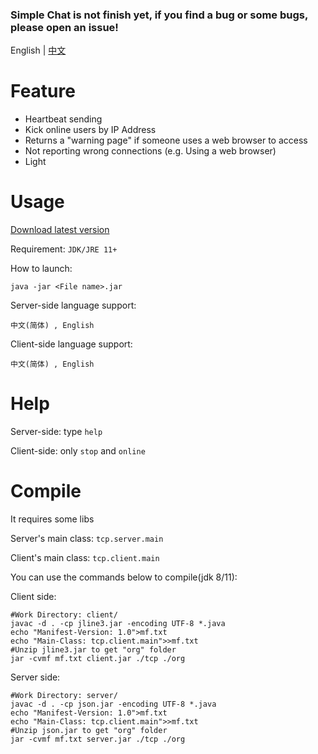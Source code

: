 ### Simple Chat is not finish yet, if you find a bug or some bugs, please open an issue!

English | [中文](https://github.com/XIAYM-gh/Java-Socket-Simple-Chat/blob/master/README_cn.md)

# Feature

 - Heartbeat sending
 - Kick online users by IP Address
 - Returns a "warning page" if someone uses a web browser to access
 - Not reporting wrong connections (e.g. Using a web browser)
 - Light

# Usage
[Download latest version](https://github.com/XIAYM-gh/Java-Socket-Simple-Chat/releases/tag/v1.0.0)

Requirement: `JDK/JRE 11+`

How to launch:<br>

```shell
java -jar <File name>.jar
```

Server-side language support:

`中文(简体) , English`

Client-side language support:

`中文(简体) , English`

# Help

Server-side: type `help`

Client-side: only `stop` and `online`

# Compile

It requires some libs<br>

Server's main class: `tcp.server.main`

Client's main class: `tcp.client.main`

You can use the commands below to compile(jdk 8/11):


Client side:

```shell
#Work Directory: client/
javac -d . -cp jline3.jar -encoding UTF-8 *.java
echo "Manifest-Version: 1.0">mf.txt
echo "Main-Class: tcp.client.main">>mf.txt
#Unzip jline3.jar to get "org" folder
jar -cvmf mf.txt client.jar ./tcp ./org
```

Server side:

```shell
#Work Directory: server/
javac -d . -cp json.jar -encoding UTF-8 *.java
echo "Manifest-Version: 1.0">mf.txt
echo "Main-Class: tcp.client.main">>mf.txt
#Unzip json.jar to get "org" folder
jar -cvmf mf.txt server.jar ./tcp ./org
```
